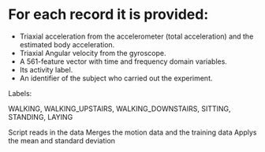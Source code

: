 For each record it is provided:
======================================

- Triaxial acceleration from the accelerometer (total acceleration) and the estimated body acceleration.
- Triaxial Angular velocity from the gyroscope. 
- A 561-feature vector with time and frequency domain variables. 
- Its activity label. 
- An identifier of the subject who carried out the experiment.


Labels:

WALKING, WALKING_UPSTAIRS, WALKING_DOWNSTAIRS, SITTING, STANDING, LAYING

Script reads in the data
Merges the motion data and the training data
Applys the mean and standard deviation
